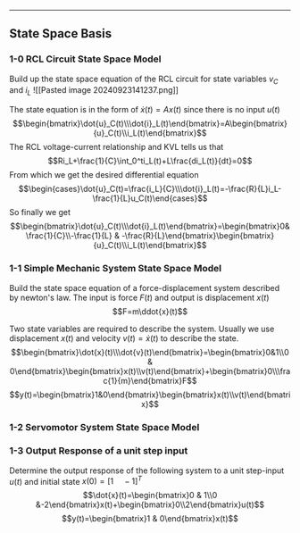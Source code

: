 
---
## State Space Basis

### 1-0  RCL Circuit State Space Model

Build up the state space equation of the RCL circuit for state variables $v_C$ and $i_L$
![[Pasted image 20240923141237.png]]

The state equation is in the form of $\dot{x}(t)=Ax(t)$ since there is no input $u(t)$
$$\begin{bmatrix}\dot{u}_C(t)\\\dot{i}_L(t)\end{bmatrix}=A\begin{bmatrix}{u}_C(t)\\i_L(t)\end{bmatrix}$$
The RCL voltage-current relationship and KVL tells us that
$$Ri_L+\frac{1}{C}\int_0^ti_L(t)+L\frac{di_L(t)}{dt}=0$$
From which we get the desired differential equation
$$\begin{cases}\dot{u}_C(t)=\frac{i_L}{C}\\\dot{i}_L(t)=-\frac{R}{L}i_L-\frac{1}{L}u_C(t)\end{cases}$$
So finally we get
$$\begin{bmatrix}\dot{u}_C(t)\\\dot{i}_L(t)\end{bmatrix}=\begin{bmatrix}0&\frac{1}{C}\\-\frac{1}{L} & -\frac{R}{L}\end{bmatrix}\begin{bmatrix}{u}_C(t)\\i_L(t)\end{bmatrix}$$

### 1-1  Simple Mechanic System State Space Model

Build the state space equation of a force-displacement system described by newton's law. The input is force $F(t)$ and output is displacement $x(t)$
$$F=m\ddot{x}(t)$$

Two state variables are required to describe the system. Usually we use displacement $x(t)$ and velocity $v(t)=\dot{x}(t)$ to describe the state.
$$\begin{bmatrix}\dot{x}(t)\\\dot{v}(t)\end{bmatrix}=\begin{bmatrix}0&1\\0 & 0\end{bmatrix}\begin{bmatrix}x(t)\\v(t)\end{bmatrix}+\begin{bmatrix}0\\\frac{1}{m}\end{bmatrix}F$$
$$y(t)=\begin{bmatrix}1&0\end{bmatrix}\begin{bmatrix}x(t)\\v(t)\end{bmatrix}$$

### 1-2  Servomotor System State Space Model


### 1-3  Output Response of a unit step input

Determine the output response of the following system to a unit step-input $u(t)$ and initial state 
$x(0)=[1\quad -1]^T$
$$\dot{x}(t)=\begin{bmatrix}0 & 1\\0 &-2\end{bmatrix}x(t)+\begin{bmatrix}0\\2\end{bmatrix}u(t)$$
$$y(t)=\begin{bmatrix}1 & 0\end{bmatrix}x(t)$$

